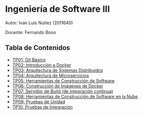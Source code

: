 # Ingeniería de Software III

Autor: Ivan Luis Nuñez (2011640)

Docente: Fernando Bono

## Tabla de Contenidos

- [TP01: Git Básico](tps/01.md)
- [TP02: Introducción a Docker](tps/02.md)
- [TP03: Arquitectura de Sistemas Distribuidos](tps/03.md)
- [TP04: Arquitectura de Microservicios](tps/04.md)
- [TP05: Herramientas de Construcción de Software](tps/05.md)
- [TP06: Construcción de Imágenes de Docker](tps/06.md)
- [TP07: Servidor de Build (de integración continua)](tps/07.md)
- [TP08: Herramientas de Construcción de Software en la Nube](tps/08.md)
- [TP09: Pruebas de Unidad](tps/09.md)
- [TP10: Pruebas de Integración](tps/10.md)
